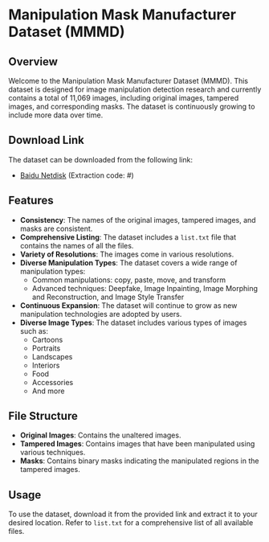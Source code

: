 # Manipulation Mask Manufacturer Dataset (MMMD)

## Overview
Welcome to the Manipulation Mask Manufacturer Dataset (MMMD). This dataset is designed for image manipulation detection research and currently contains a total of 11,069 images, including original images, tampered images, and corresponding masks. The dataset is continuously growing to include more data over time.

## Download Link
The dataset can be downloaded from the following link:
- [Baidu Netdisk](#) (Extraction code: #)

## Features
- **Consistency**: The names of the original images, tampered images, and masks are consistent.
- **Comprehensive Listing**: The dataset includes a `list.txt` file that contains the names of all the files.
- **Variety of Resolutions**: The images come in various resolutions.
- **Diverse Manipulation Types**: The dataset covers a wide range of manipulation types:
  - Common manipulations: copy, paste, move, and transform
  - Advanced techniques: Deepfake, Image Inpainting, Image Morphing and Reconstruction, and Image Style Transfer
- **Continuous Expansion**: The dataset will continue to grow as new manipulation technologies are adopted by users.
- **Diverse Image Types**: The dataset includes various types of images such as:
  - Cartoons
  - Portraits
  - Landscapes
  - Interiors
  - Food
  - Accessories
  - And more

## File Structure
- **Original Images**: Contains the unaltered images.
- **Tampered Images**: Contains images that have been manipulated using various techniques.
- **Masks**: Contains binary masks indicating the manipulated regions in the tampered images.

## Usage
To use the dataset, download it from the provided link and extract it to your desired location. Refer to `list.txt` for a comprehensive list of all available files.
